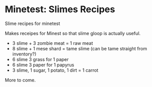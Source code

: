# Minetest: Slimes Recipes

Slime recipes for minetest

Makes receipes for Minest so that slime gloop is actually useful.

* 3 slime + 3 zombie meat = 1 raw meat
* 8 slime + 1 mese shard = tame slime (can be tame straight from inventory?)
* 6 slime 3 grass for 1 paper
* 6 slime 3 paper for 1 papyrus
* 3 slime, 1 sugar, 1 potato, 1 dirt = 1 carrot

More to come.
